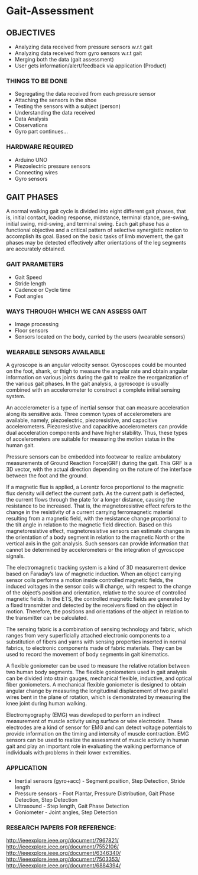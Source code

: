 # Gait-Assessment

## OBJECTIVES

* Analyzing data received from pressure sensors w.r.t gait
* Analyzing data received from gyro sensors w.r.t gait
* Merging both the data (gait assessment)
* User gets information/alert/feedback via application (Product)

### THINGS TO BE DONE

* Segregating the data received from each pressure sensor
* Attaching the sensors in the shoe 
* Testing the sensors with a subject (person)
* Understanding the data received
* Data Analysis
* Observations
* Gyro part continues…

### HARDWARE REQUIRED

* Arduino UNO
* Piezoelectric pressure sensors
* Connecting wires
* Gyro sensors

## GAIT PHASES

A normal walking gait cycle is divided into eight different gait phases, that is, initial contact, loading response, midstance, terminal stance, pre-swing, initial swing, mid-swing, and terminal swing. Each gait phase has a functional objective and a critical pattern of selective synergistic motion to accomplish its goal. Based on the basic tasks of limb movement, the gait phases may be detected effectively after orientations of the leg segments are accurately obtained. 

### GAIT PARAMETERS

* Gait Speed
* Stride length
* Cadence or Cycle time
* Foot angles

### WAYS THROUGH WHICH WE CAN ASSESS GAIT

* Image processing
* Floor sensors
* Sensors located on the body, carried by the users (wearable sensors)

### WEARABLE SENSORS AVAILABLE

A gyroscope is an angular velocity sensor. Gyroscopes could be mounted on the foot, shank, or thigh to measure the angular rate and obtain angular information on various joints during the gait to realize the reorganization of the various gait phases. In the gait analysis, a gyroscope is usually combined with an accelerometer to construct a complete initial sensing system. 

An accelerometer is a type of inertial sensor that can measure acceleration along its sensitive axis. Three common types of accelerometers are available, namely, piezoelectric, piezoresistive, and capacitive accelerometers. Piezoresistive and capacitive accelerometers can provide dual acceleration components and have higher stability. Thus, these types of accelerometers are suitable for measuring the motion status in the human gait.

Pressure sensors can be embedded into footwear to realize ambulatory measurements of Ground Reaction Force(GRF) during the gait. This GRF is a 3D vector, with the actual direction depending on the nature of the interface between the foot and the ground. 

If a magnetic flux is applied, a Lorentz force proportional to the magnetic flux density will deflect the current path. As the current path is deflected, the current flows through the plate for a longer distance, causing the resistance to be increased. That is, the magnetoresistive effect refers to the change in the resistivity of a current carrying ferromagnetic material resulting from a magnetic field, with the resistance change proportional to the tilt angle in relation to the magnetic field direction. Based on this magnetoresistive effect, magnetoresistive sensors can estimate changes in the orientation of a body segment in relation to the magnetic North or the vertical axis in the gait analysis. Such sensors can provide information that cannot be determined by accelerometers or the integration of gyroscope signals. 

The electromagnetic tracking system is a kind of 3D measurement device based on Faraday’s law of magnetic induction. When an object carrying sensor coils performs a motion inside controlled magnetic fields, the induced voltages in the sensor coils will change, with respect to the change of the object’s position and orientation, relative to the source of controlled magnetic fields. In the ETS, the controlled magnetic fields are generated by a fixed transmitter and detected by the receivers fixed on the object in motion. Therefore, the positions and orientations of the object in relation to the transmitter can be calculated.

The sensing fabric is a combination of sensing technology and fabric, which ranges from very superficially attached electronic components to a substitution of fibers and yarns with sensing properties inserted in normal fabrics, to electronic components made of fabric materials. They can be used to record the movement of body segments in gait kinematics.

A flexible goniometer can be used to measure the relative rotation between two human body segments. The flexible goniometers used in gait analysis can be divided into strain gauges, mechanical flexible, inductive, and optical fiber goniometers. A mechanical flexible goniometer is designed to obtain angular change by measuring the longitudinal displacement of two parallel wires bent in the plane of rotation, which is demonstrated by measuring the knee joint during human walking.

Electromyography (EMG) was developed to perform an indirect measurement of muscle activity using surface or wire electrodes. These electrodes are a kind of sensor for EMG and can detect voltage potentials to provide information on the timing and intensity of muscle contraction. EMG sensors can be used to realize the assessment of muscle activity in human gait and play an important role in evaluating the walking performance of individuals with problems in their lower extremities.

### APPLICATION

* Inertial sensors (gyro+acc) - Segment position, Step Detection, Stride length
* Pressure sensors - Foot Plantar, Pressure Distribution, Gait Phase Detection, Step Detection
* Ultrasound - Step length, Gait Phase Detection
* Goniometer - Joint angles, Step Detection

### RESEARCH PAPERS FOR REFERENCE:

http://ieeexplore.ieee.org/document/7967821/
http://ieeexplore.ieee.org/document/7552106/
http://ieeexplore.ieee.org/document/6346340/
http://ieeexplore.ieee.org/document/7503353/
http://ieeexplore.ieee.org/document/6884394/
